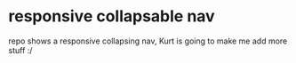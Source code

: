 # responsive collapsable nav

repo shows a responsive collapsing nav, Kurt is going to make me add more stuff :/
